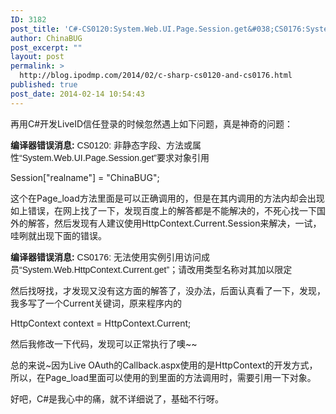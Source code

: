 ```yaml
---
ID: 3182
post_title: 'C#-CS0120:System.Web.UI.Page.Session.get&#038;CS0176:System.Web.HttpContext.Current.get'
author: ChinaBUG
post_excerpt: ""
layout: post
permalink: >
  http://blog.ipodmp.com/2014/02/c-sharp-cs0120-and-cs0176.html
published: true
post_date: 2014-02-14 10:54:43
---
```

再用C#开发LiveID信任登录的时候忽然遇上如下问题，真是神奇的问题：

<span style="font-family: Arial,Helvetica,Geneva,SunSans-Regular,sans-serif;"><b>编译器错误消息: </b>CS0120: 非静态字段、方法或属性“System.Web.UI.Page.Session.get”要求对象引用</span>

Session["realname"] = "ChinaBUG";

这个在Page_load方法里面是可以正确调用的，但是在其内调用的方法内却会出现如上错误，在网上找了一下，发现百度上的解答都是不能解决的，不死心找一下国外的解答，然后发现有人建议使用HttpContext.Current.Session来解决，一试，哇咧就出现下面的错误。

<span style="font-family: Arial,Helvetica,Geneva,SunSans-Regular,sans-serif;"><b>编译器错误消息: </b>CS0176: 无法使用实例引用访问成员“System.Web.HttpContext.Current.get”；请改用类型名称对其加以限定</span>

然后找呀找，才发现又没有这方面的解答了，没办法，后面认真看了一下，发现，我多写了一个Current关键词，原来程序内的

HttpContext context = HttpContext.Current;

然后我修改一下代码，发现可以正常执行了噢~~

总的来说~因为Live OAuth的Callback.aspx使用的是HttpContext的开发方式，所以，在Page_load里面可以使用的到里面的方法调用时，需要引用一下对象。

好吧，C#是我心中的痛，就不详细说了，基础不行呀。